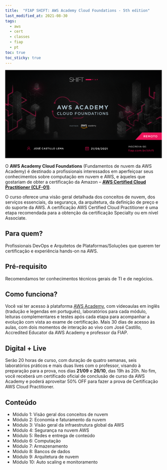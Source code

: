 ```yaml
---
title:  "FIAP SHIFT: AWS Academy Cloud Foundations - 5th edition"
last_modified_at: 2021-08-30
tags:
  - aws
  - cert
  - classes
  - fiap
  - pt
toc: true
toc_sticky: true
---
```


[![](/assets/images/posts/2021-08-30-shift-aws-foundations-5.png)](https://www.fiap.com.br/shift/curso/tecnologia/aws-academy-cloud-foundations-online)

O **AWS Academy Cloud Foundations** (Fundamentos de nuvem da AWS Academy) é destinado a profissionais interessados em aperfeiçoar seus conhecimentos sobre computação em nuvem e AWS, e àqueles que gostariam de obter a certificação da Amazon – **[AWS Certified Cloud Practitioner (CLF-01)](https://aws.amazon.com/pt/certification/certified-cloud-practitioner/)**.

O curso oferece uma visão geral detalhada dos conceitos de nuvem, dos serviços essenciais, da segurança, da arquitetura, da definição de preço e do suporte da AWS. A certificação AWS Certified Cloud Practitioner é uma etapa recomendada para a obtenção da certificação Specialty ou em nível Associate.


## Para quem?
Profissionais DevOps e Arquitetos de Plataformas/Soluções que querem ter certificação e experiência hands-on na AWS.

## Pré-requisito
Recomendamos ter conhecimentos técnicos gerais de TI e de negócios.

## Como funciona?

Você vai ter acesso à plataforma [AWS Academy](/aws-academy), com videoaulas em inglês (tradução e legendas em português), laboratórios para cada módulo, leituras complementares e testes após cada etapa para acompanhar a evolução com vista ao exame de certificação. Mais 30 dias de acesso às aulas, com dois momentos de interação ao vivo com José Castillo, Accredited Educator da AWS Academy e professor da FIAP.

## Digital + Live
Serão 20 horas de curso, com duração de quatro semanas, seis laboratórios práticos e mais duas lives com o professor, visando à preparação para a prova, nos dias **21/09** e **26/10**, das 19h às 20h. No fim, você receberá um certificado oficial de conclusão de curso da AWS Academy e poderá aproveitar 50% OFF para fazer a prova de Certificação AWS Cloud Practitioner.



## Conteúdo

 - Módulo 1: Visão geral dos conceitos de nuvem
 - Módulo 2: Economia e faturamento da nuvem
 - Módulo 3: Visão geral da infraestrutura global da AWS
 - Módulo 4: Segurança na nuvem AWS
 - Módulo 5: Redes e entrega de conteúdo
 - Módulo 6: Computação
 - Módulo 7: Armazenamento
 - Módulo 8: Bancos de dados
 - Módulo 9: Arquitetura de nuvem
 - Módulo 10: Auto scaling e monitoramento